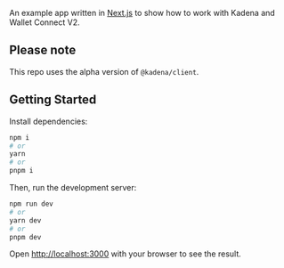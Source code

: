 An example app written in [Next.js](https://nextjs.org/) to show how to work
with Kadena and Wallet Connect V2.

## Please note

This repo uses the alpha version of `@kadena/client`.

## Getting Started

Install dependencies:

```bash
npm i
# or
yarn
# or
pnpm i
```

Then, run the development server:

```bash
npm run dev
# or
yarn dev
# or
pnpm dev
```

Open [http://localhost:3000](http://localhost:3000) with your browser to see the
result.
